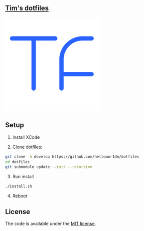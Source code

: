 [Tim's dotfiles](https://github.com/hellowor1dn)
------------------------------------------------

![TF](TF_300.png)

## Setup

1. Install XCode

2. Clone dotfiles:

```bash
git clone -b develop https://github.com/hellowor1dn/dotfiles
cd dotfiles
git submodule update --init --recursive
```

3. Run install

```bash
./install.sh
```

4. Reboot

## License

The code is available under the [MIT license](LICENSE.md).
